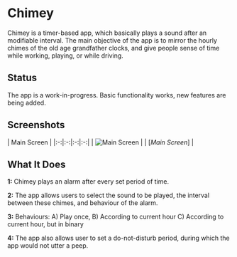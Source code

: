
Chimey
=======================

Chimey is a timer-based app, which basically plays a sound after an modifiable interval. The main objective of the app is to mirror the hourly chimes of the old age grandfather clocks, and give people sense of time while working, playing, or while driving.

Status
-----

The app is a work-in-progress. Basic functionality works, new features are being added.

Screenshots
-----------

| Main Screen |
|:-:|:-:|:-:|:-:|
| ![Main Screen][12] |
| [_Main Screen_] |


What It Does
-----

**1:** Chimey plays an alarm after every set period of time.

**2:** The app allows users to select the sound to be played, the interval between these chimes, and behaviour of the alarm.

**3:** Behaviours: A) Play once, B) According to current hour C) According to current hour, but in binary

**4:** The app also allows user to set a do-not-disturb period, during which the app would not utter a peep.



[12]: http://i.imgur.com/Facgjk8.png
